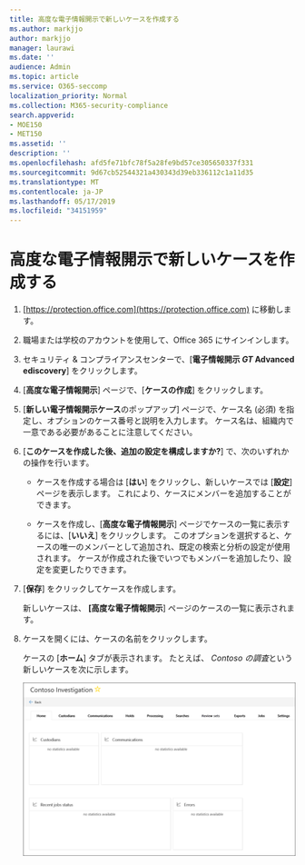```yaml
---
title: 高度な電子情報開示で新しいケースを作成する
ms.author: markjjo
author: markjjo
manager: laurawi
ms.date: ''
audience: Admin
ms.topic: article
ms.service: O365-seccomp
localization_priority: Normal
ms.collection: M365-security-compliance
search.appverid:
- MOE150
- MET150
ms.assetid: ''
description: ''
ms.openlocfilehash: afd5fe71bfc78f5a28fe9bd57ce305650337f331
ms.sourcegitcommit: 9d67cb52544321a430343d39eb336112c1a11d35
ms.translationtype: MT
ms.contentlocale: ja-JP
ms.lasthandoff: 05/17/2019
ms.locfileid: "34151959"
---
```

# <a name="create-a-new-case-in-advanced-ediscovery"></a>高度な電子情報開示で新しいケースを作成する  

1. [https://protection.office.com](https://protection.office.com) に移動します。
    
2. 職場または学校のアカウントを使用して、Office 365 にサインインします。
    
3. セキュリティ & コンプライアンスセンターで、[**電子情報開示 _GT_ Advanced ediscovery**] をクリックします。
 
4. [**高度な電子情報開示**] ページで、[**ケースの作成**] をクリックします。
    
5. [**新しい電子情報開示ケース**のポップアップ] ページで、ケース名 (必須) を指定し、オプションのケース番号と説明を入力します。 ケース名は、組織内で一意である必要があることに注意してください。

6. [**このケースを作成した後、追加の設定を構成しますか?**] で、次のいずれかの操作を行います。

    - ケースを作成する場合は [**はい**] をクリックし、新しいケースでは [**設定**] ページを表示します。 これにより、ケースにメンバーを追加することができます。
    
    - ケースを作成し、[**高度な電子情報開示**] ページでケースの一覧に表示するには、[**いいえ**] をクリックします。 このオプションを選択すると、ケースの唯一のメンバーとして追加され、既定の検索と分析の設定が使用されます。 ケースが作成された後でいつでもメンバーを追加したり、設定を変更したりできます。

7. [**保存**] をクリックしてケースを作成します。

    新しいケースは、 **[高度な電子情報開示**] ページのケースの一覧に表示されます。 

8. ケースを開くには、ケースの名前をクリックします。 

    ケースの [**ホーム**] タブが表示されます。 たとえば、 *Contoso の調査*という新しいケースを次に示します。

    ![高度な電子情報開示の新しいケースの [ホーム] タブ](../media/newAeDcase.png)
